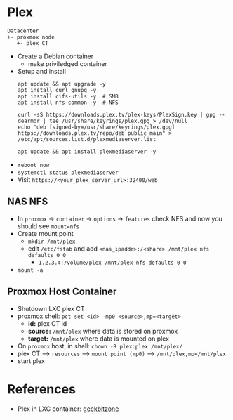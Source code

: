 # Plex

```
Datacenter
+- proxmox node
   +- plex CT
```

- Create a Debian container
  - make priviledged container
- Setup and install
  ```
  apt update && apt upgrade -y
  apt install curl gnupg -y
  apt install cifs-utils -y  # SMB
  apt install nfs-common -y  # NFS

  curl -sS https://downloads.plex.tv/plex-keys/PlexSign.key | gpg --dearmor | tee /usr/share/keyrings/plex.gpg > /dev/null
  echo "deb [signed-by=/usr/share/keyrings/plex.gpg] https://downloads.plex.tv/repo/deb public main" > /etc/apt/sources.list.d/plexmediaserver.list

  apt update && apt install plexmediaserver -y
  ```
- `reboot now`
- `systemctl status plexmediaserver`
- Visit `https://<your_plex_server_url>:32400/web`

## NAS NFS

- In `proxmox` -> `container` -> `options` -> `features` check NFS and now you should see `mount=nfs`
- Create mount point
  - `mkdir /mnt/plex`
  - edit `/etc/fstab` and add `<nas_ipaddr>:/<share> /mnt/plex nfs defaults 0 0`
    - `1.2.3.4:/volume/plex /mnt/plex nfs defaults 0 0`
- `mount -a`

## Proxmox Host Container

- Shutdown LXC plex CT
- proxmox shell: `pct set <id> -mp0 <source>,mp=<target>`
  - **id:** plex CT id
  - **source:** `/mnt/plex` where data is stored on proxmox
  - **target:** `/mnt/plex` where data is mounted on plex
- On `proxmox` host, in shell: `chown -R plex:plex /mnt/plex/`
- plex CT --> `resources` --> `mount point (mp0)` --> `/mnt/plex,mp=/mnt/plex`
- start plex

# References

- Plex in LXC container: [geekbitzone](https://www.geekbitzone.com/posts/2022/proxmox/plex-lxc/install-plex-in-proxmox-lxc/)